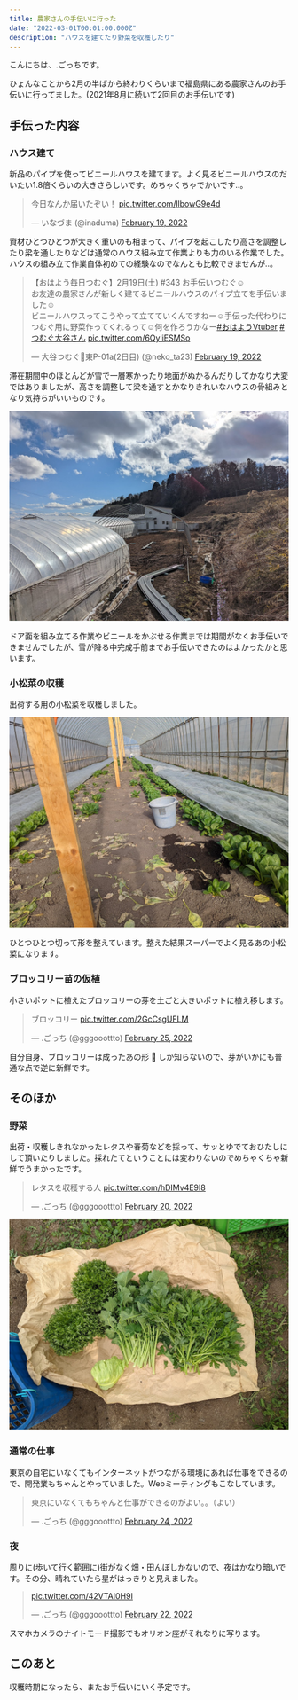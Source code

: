 ```yaml
---
title: 農家さんの手伝いに行った
date: "2022-03-01T00:01:00.000Z"
description: "ハウスを建てたり野菜を収穫したり"
---
```


こんにちは、.ごっちです。

ひょんなことから2月の半ばから終わりくらいまで福島県にある農家さんのお手伝いに行ってました。(2021年8月に続いて2回目のお手伝いです)

## 手伝った内容

### ハウス建て

新品のパイプを使ってビニールハウスを建てます。よく見るビニールハウスのだいたい1.8倍くらいの大きさらしいです。めちゃくちゃでかいです..。

<blockquote class="twitter-tweet"><p lang="ja" dir="ltr">今日なんか届いたぞい！ <a href="https://t.co/llbowG9e4d">pic.twitter.com/llbowG9e4d</a></p>&mdash; いなづま (@inaduma) <a href="https://twitter.com/inaduma/status/1494987874848362497?ref_src=twsrc%5Etfw">February 19, 2022</a></blockquote>

資材ひとつひとつが大きく重いのも相まって、パイプを起こしたり高さを調整したり梁を通したりなどは通常のハウス組み立て作業よりも力のいる作業でした。ハウスの組み立て作業自体初めての経験なのでなんとも比較できませんが..。

<blockquote class="twitter-tweet"><p lang="ja" dir="ltr">【おはよう毎日つむぐ】2月19日(土) #343 お手伝いつむぐ☺️<br>お友達の農家さんが新しく建てるビニールハウスのパイプ立てを手伝いました☺️<br>ビニールハウスってこうやって立てていくんですねー☺️手伝った代わりにつむぐ用に野菜作ってくれるって☺️何を作ろうかなー<a href="https://twitter.com/hashtag/%E3%81%8A%E3%81%AF%E3%82%88%E3%81%86Vtuber?src=hash&amp;ref_src=twsrc%5Etfw">#おはようVtuber</a> <a href="https://twitter.com/hashtag/%E3%81%A4%E3%82%80%E3%81%90%E5%A4%A7%E8%B0%B7%E3%81%95%E3%82%93?src=hash&amp;ref_src=twsrc%5Etfw">#つむぐ大谷さん</a> <a href="https://t.co/6QyliESMSo">pic.twitter.com/6QyliESMSo</a></p>&mdash; 大谷つむぐ👒東P-01a(2日目) (@neko_ta23) <a href="https://twitter.com/neko_ta23/status/1495041302920003589?ref_src=twsrc%5Etfw">February 19, 2022</a></blockquote>

滞在期間中のほとんどが雪で一層寒かったり地面がぬかるんだりしてかなり大変ではありましたが、高さを調整して梁を通すとかなりきれいなハウスの骨組みとなり気持ちがいいものです。

![ビニールハウスの骨](./PXL_20220224_054555953.jpg)

ドア面を組み立てる作業やビニールをかぶせる作業までは期間がなくお手伝いできませんでしたが、雪が降る中完成手前までお手伝いできたのはよかったかと思います。

### 小松菜の収穫

出荷する用の小松菜を収穫しました。

![小松菜](./PXL_20220220_054521692.jpg)

ひとつひとつ切って形を整えています。整えた結果スーパーでよく見るあの小松菜になります。

### ブロッコリー苗の仮植

小さいポットに植えたブロッコリーの芽を土ごと大きいポットに植え移します。

<blockquote class="twitter-tweet"><p lang="ja" dir="ltr">ブロッコリー <a href="https://t.co/2GcCsgUFLM">pic.twitter.com/2GcCsgUFLM</a></p>&mdash; .ごっち (@gggooottto) <a href="https://twitter.com/gggooottto/status/1497009361629364224?ref_src=twsrc%5Etfw">February 25, 2022</a></blockquote>

自分自身、ブロッコリーは成ったあの形 🥦 しか知らないので、芽がいかにも普通な点で逆に新鮮です。

## そのほか

### 野菜

出荷・収穫しきれなかったレタスや春菊などを採って、サッとゆでておひたしにして頂いたりしました。採れたてということには変わりないのでめちゃくちゃ新鮮でうまかったです。

<blockquote class="twitter-tweet"><p lang="ja" dir="ltr">レタスを収穫する人 <a href="https://t.co/hDIMv4E9I8">pic.twitter.com/hDIMv4E9I8</a></p>&mdash; .ごっち (@gggooottto) <a href="https://twitter.com/gggooottto/status/1495392762287378433?ref_src=twsrc%5Etfw">February 20, 2022</a></blockquote>

![野菜](./PXL_20220223_043924479.jpg)

### 通常の仕事

東京の自宅にいなくてもインターネットがつながる環境にあれば仕事をできるので、開発業もちゃんとやっていました。Webミーティングもこなしています。

<blockquote class="twitter-tweet"><p lang="ja" dir="ltr">東京にいなくてもちゃんと仕事ができるのがよい。。（よい）</p>&mdash; .ごっち (@gggooottto) <a href="https://twitter.com/gggooottto/status/1496646934685110273?ref_src=twsrc%5Etfw">February 24, 2022</a></blockquote>

### 夜

周りに(歩いて行く範囲に)街がなく畑・田んぼしかないので、夜はかなり暗いです。その分、晴れていたら星がはっきりと見えました。

<blockquote class="twitter-tweet"><p lang="und" dir="ltr"><a href="https://t.co/42VTAI0H9I">pic.twitter.com/42VTAI0H9I</a></p>&mdash; .ごっち (@gggooottto) <a href="https://twitter.com/gggooottto/status/1496107374515728384?ref_src=twsrc%5Etfw">February 22, 2022</a></blockquote>

スマホカメラのナイトモード撮影でもオリオン座がそれなりに写ります。

## このあと

収穫時期になったら、またお手伝いにいく予定です。
